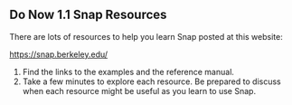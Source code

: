 ## Do Now 1.1 Snap Resources

There are lots of resources to help you learn Snap posted at this website:

<https://snap.berkeley.edu/>

1. Find the links to the examples and the reference manual. 
2. Take a few minutes to explore each resource. Be prepared to discuss when each resource might be useful as you learn to use Snap.


